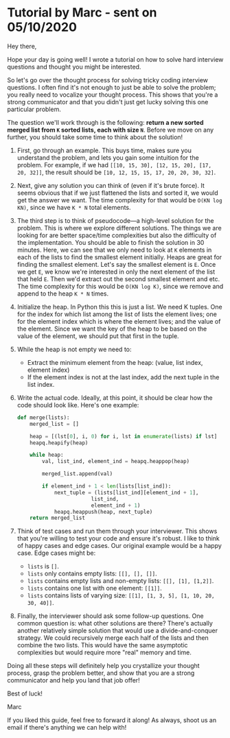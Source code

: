 # Tutorial by Marc - sent on 05/10/2020  

Hey there,  

Hope your day is going well! I wrote a tutorial on how to solve hard interview questions and thought you might be interested.  

So let's go over the thought process for solving tricky coding interview questions. I often find it's not enough to just be able to solve the problem; you really need to vocalize your thought process. This shows that you're a strong communicator and that you didn't just get lucky solving this one particular problem.  

The question we'll work through is the following: __return a new sorted merged list from `K` sorted lists, each with size `N`__. Before we move on any further, you should take some time to think about the solution!

1. First, go through an example. This buys time, makes sure you understand the problem, and lets you gain some intuition for the problem. For example, if we had `[[10, 15, 30], [12, 15, 20], [17, 20, 32]]`, the result should be `[10, 12, 15, 15, 17, 20, 20, 30, 32]`.  
2. Next, give any solution you can think of (even if it's brute force). It seems obvious that if we just flattened the lists and sorted it, we would get the answer we want. The time complexity for that would be `O(KN log KN)`, since we have `K * N` total elements.  
3. The third step is to think of pseudocode—a high-level solution for the problem. This is where we explore different solutions. The things we are looking for are better space/time complexities but also the difficulty of the implementation. You should be able to finish the solution in 30 minutes. Here, we can see that we only need to look at `K` elements in each of the lists to find the smallest element initially. Heaps are great for finding the smallest element. Let's say the smallest element is `E`. Once we get `E`, we know we're interested in only the next element of the list that held `E`. Then we'd extract out the second smallest element and etc. The time complexity for this would be `O(KN log K)`, since we remove and append to the heap `K * N` times.  
4. Initialize the heap. In Python this this is just a list. We need K tuples. One for the index for which list among the list of lists the element lives; one for the element index which is where the element lives; and the value of the element. Since we want the key of the heap to be based on the value of the element, we should put that first in the tuple.  
5. While the heap is not empty we need to:  
    * Extract the minimum element from the heap: (value, list index, element index)  
    * If the element index is not at the last index, add the next tuple in the list index.  
6. Write the actual code. Ideally, at this point, it should be clear how the code should look like. Here's one example:  

    ```python
    def merge(lists):
        merged_list = []

        heap = [(lst[0], i, 0) for i, lst in enumerate(lists) if lst]
        heapq.heapify(heap)

        while heap:
            val, list_ind, element_ind = heapq.heappop(heap)

            merged_list.append(val)

            if element_ind + 1 < len(lists[list_ind]):
                next_tuple = (lists[list_ind][element_ind + 1],
                            list_ind,
                            element_ind + 1)
                heapq.heappush(heap, next_tuple)
        return merged_list
    ```

7. Think of test cases and run them through your interviewer. This shows that you're willing to test your code and ensure it's robust. I like to think of happy cases and edge cases. Our original example would be a happy case. Edge cases might be:  
    * `lists` is `[]`.  
    * `lists` only contains empty lists: `[[], [], []]`.  
    * `lists` contains empty lists and non-empty lists: `[[], [1], [1,2]]`.  
    * `lists` contains one list with one element: `[[1]]`.  
    * `lists` contains lists of varying size: `[[1], [1, 3, 5], [1, 10, 20, 30, 40]]`.  
8. Finally, the interviewer should ask some follow-up questions. One common question is: what other solutions are there? There's actually another relatively simple solution that would use a divide-and-conquer strategy. We could recursively merge each half of the lists and then combine the two lists. This would have the same asymptotic complexities but would require more "real" memory and time.  

Doing all these steps will definitely help you crystallize your thought process, grasp the problem better, and show that you are a strong communicator and help you land that job offer!  

Best of luck!  

Marc  

If you liked this guide, feel free to forward it along! As always, shoot us an email if there's anything we can help with!  
